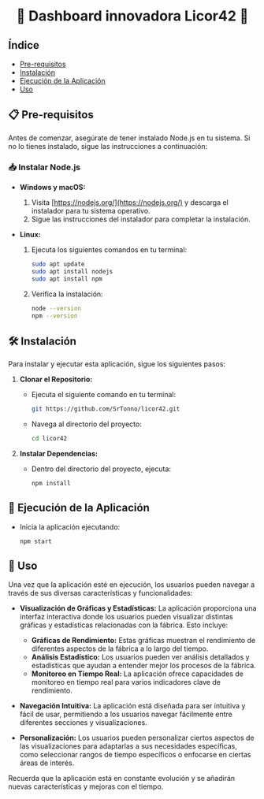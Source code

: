 <h1 align="center">🌟 Dashboard innovadora Licor42 🌟</h1>

## Índice

- [Pre-requisitos](#pre-requisitos)
- [Instalación](#instalación)
- [Ejecución de la Aplicación](#ejecución-de-la-aplicación)
- [Uso](#uso)

## 📋 Pre-requisitos

Antes de comenzar, asegúrate de tener instalado Node.js en tu sistema. Si no lo tienes instalado, sigue las instrucciones a continuación:

### 📥 Instalar Node.js

- **Windows y macOS:**
  1. Visita [https://nodejs.org/](https://nodejs.org/) y descarga el instalador para tu sistema operativo.
  2. Sigue las instrucciones del instalador para completar la instalación.

- **Linux:**
  1. Ejecuta los siguientes comandos en tu terminal:
     ```bash
     sudo apt update
     sudo apt install nodejs
     sudo apt install npm
     ```
  2. Verifica la instalación:
     ```bash
     node --version
     npm --version
     ```

## 🛠 Instalación

Para instalar y ejecutar esta aplicación, sigue los siguientes pasos:

1. **Clonar el Repositorio:**
   - Ejecuta el siguiente comando en tu terminal:
     ```bash
     git https://github.com/SrTonno/licor42.git
     ```
   - Navega al directorio del proyecto:
     ```bash
     cd licor42
     ```

2. **Instalar Dependencias:**
   - Dentro del directorio del proyecto, ejecuta:
     ```bash
     npm install
     ```

## 🚀 Ejecución de la Aplicación

- Inicia la aplicación ejecutando:
  ```bash
  npm start

## 📖 Uso

Una vez que la aplicación esté en ejecución, los usuarios pueden navegar a través de sus diversas características y funcionalidades:

- **Visualización de Gráficas y Estadísticas:** La aplicación proporciona una interfaz interactiva donde los usuarios pueden visualizar distintas gráficas y estadísticas relacionadas con la fábrica. Esto incluye:

  - **Gráficas de Rendimiento:** Estas gráficas muestran el rendimiento de diferentes aspectos de la fábrica a lo largo del tiempo.
  - **Análisis Estadístico:** Los usuarios pueden ver análisis detallados y estadísticas que ayudan a entender mejor los procesos de la fábrica.
  - **Monitoreo en Tiempo Real:** La aplicación ofrece capacidades de monitoreo en tiempo real para varios indicadores clave de rendimiento.

- **Navegación Intuitiva:** La aplicación está diseñada para ser intuitiva y fácil de usar, permitiendo a los usuarios navegar fácilmente entre diferentes secciones y visualizaciones.

- **Personalización:** Los usuarios pueden personalizar ciertos aspectos de las visualizaciones para adaptarlas a sus necesidades específicas, como seleccionar rangos de tiempo específicos o enfocarse en ciertas áreas de interés.

Recuerda que la aplicación está en constante evolución y se añadirán nuevas características y mejoras con el tiempo.

